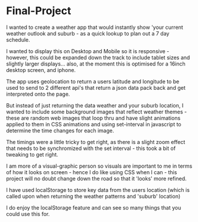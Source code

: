 # Final-Project

I wanted to create a weather app that would instantly show 'your current weather outlook and suburb - as a quick lookup to plan out a 7 day schedule.

I wanted to display this on Desktop and Mobile so it is responsive - however, this could be expanded down the track to include tablet sizes and slightly larger displays... also, at the moment this is optimised for a 16inch desktop screen, and iphone.

The app uses geolocation to return a users latitude and longitude to be used to send to 2 different api's that return a json data pack back and get interpreted onto the page.

But instead of just returning the data weather and your suburb location, I wanted to include some background images that reflect weather themes - these are random web images that loop thru and have slight animations applied to them in CSS animations and using set-interval in javascript to determine the time changes for each image.

The timings were a little tricky to get right, as there is a slight zoom effect that needs to be synchromized with the set interval - this took a bit of tweaking to get right.

I am more of a visual-graphic person so visuals are important to me in terms of how it looks on screen - hence I do like using CSS when I can - this project will no doubt change down the road so that it 'looks' more refined.

I have used localStorage to store key data from the users location (which is called upon when returning the weather patterns and 'suburb' location)

I do enjoy the localStorage feature and can see so many things that you could use this for.